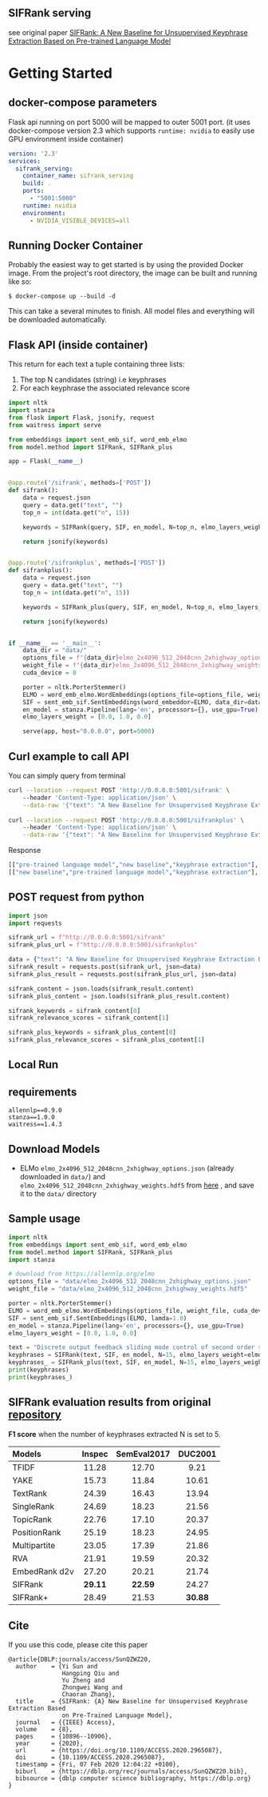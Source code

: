 ## SIFRank serving

see original paper [SIFRank: A New Baseline for Unsupervised Keyphrase Extraction Based on Pre-trained Language Model](https://ieeexplore.ieee.org/document/8954611)

# Getting Started

## docker-compose parameters
Flask api running on port 5000 will be mapped to outer 5001 port.
(it uses docker-compose version 2.3 which supports `runtime: nvidia` to easily use GPU environment inside container)
```yaml
version: '2.3'
services:
  sifrank_serving:
    container_name: sifrank_serving
    build: .
    ports:
      - "5001:5000"
    runtime: nvidia
    environment:
      - NVIDIA_VISIBLE_DEVICES=all
```

## Running Docker Container
Probably the easiest way to get started is by using the provided Docker image.
From the project's root directory, the image can be built and running like so:
```
$ docker-compose up --build -d
```
This can take a several minutes to finish. All model files and everything will be downloaded automatically.

## Flask API (inside container)
This return for each text a tuple containing three lists:
1) The top N candidates (string) i.e keyphrases
2) For each keyphrase the associated relevance score

```python
import nltk
import stanza
from flask import Flask, jsonify, request
from waitress import serve

from embeddings import sent_emb_sif, word_emb_elmo
from model.method import SIFRank, SIFRank_plus

app = Flask(__name__)


@app.route('/sifrank', methods=['POST'])
def sifrank():
    data = request.json
    query = data.get("text", "")
    top_n = int(data.get("n", 15))

    keywords = SIFRank(query, SIF, en_model, N=top_n, elmo_layers_weight=elmo_layers_weight)

    return jsonify(keywords)


@app.route('/sifrankplus', methods=['POST'])
def sifrankplus():
    data = request.json
    query = data.get("text", "")
    top_n = int(data.get("n", 15))

    keywords = SIFRank_plus(query, SIF, en_model, N=top_n, elmo_layers_weight=elmo_layers_weight)

    return jsonify(keywords)


if __name__ == '__main__':
    data_dir = "data/"
    options_file = f"{data_dir}elmo_2x4096_512_2048cnn_2xhighway_options.json"
    weight_file = f"{data_dir}elmo_2x4096_512_2048cnn_2xhighway_weights.hdf5"
    cuda_device = 0

    porter = nltk.PorterStemmer()
    ELMO = word_emb_elmo.WordEmbeddings(options_file=options_file, weight_file=weight_file, cuda_device=cuda_device)
    SIF = sent_emb_sif.SentEmbeddings(word_embeddor=ELMO, data_dir=data_dir, lamda=1.0)
    en_model = stanza.Pipeline(lang='en', processors={}, use_gpu=True)
    elmo_layers_weight = [0.0, 1.0, 0.0]

    serve(app, host="0.0.0.0", port=5000)
```

## Curl example to call API

You can simply query from terminal
```bash
curl --location --request POST 'http://0.0.0.0:5001/sifrank' \            
    --header 'Content-Type: application/json' \
    --data-raw '{"text": "A New Baseline for Unsupervised Keyphrase Extraction Based on Pre-trained Language Model.", "n":10}'
    
curl --location --request POST 'http://0.0.0.0:5001/sifrankplus' \            
    --header 'Content-Type: application/json' \
    --data-raw '{"text": "A New Baseline for Unsupervised Keyphrase Extraction Based on Pre-trained Language Model.", "n":10}'
```

Response
```bash
[["pre-trained language model","new baseline","keyphrase extraction"],[0.91609799642446,0.8865735384713,0.8844055415033372]]
[["new baseline","pre-trained language model","keyphrase extraction"],[0.9202464080510155,0.88569978675073,0.8801616342917246]]
```

## POST request from python
```python
import json
import requests

sifrank_url = f"http://0.0.0.0:5001/sifrank"
sifrank_plus_url = f"http://0.0.0.0:5001/sifrankplus"

data = {"text": "A New Baseline for Unsupervised Keyphrase Extraction Based on Pre-trained Language Model.", "lang":"en", "n":10}
sifrank_result = requests.post(sifrank_url, json=data)
sifrank_plus_result = requests.post(sifrank_plus_url, json=data)

sifrank_content = json.loads(sifrank_result.content)
sifrank_plus_content = json.loads(sifrank_plus_result.content)

sifrank_keywords = sifrank_content[0]
sifrank_relevance_scores = sifrank_content[1]

sifrank_plus_keywords = sifrank_plus_content[0]
sifrank_plus_relevance_scores = sifrank_plus_content[1]
```

## Local Run

## requirements
```text
allennlp==0.9.0
stanza==1.0.0
waitress==1.4.3
```
## Download Models
* ELMo ``elmo_2x4096_512_2048cnn_2xhighway_options.json`` (already downloaded in `data/`) and 
``elmo_2x4096_512_2048cnn_2xhighway_weights.hdf5`` from [here](https://allennlp.org/elmo) , and save it to the `data/` directory

## Sample usage
```python
import nltk
from embeddings import sent_emb_sif, word_emb_elmo
from model.method import SIFRank, SIFRank_plus
import stanza

# download from https://allennlp.org/elmo
options_file = "data/elmo_2x4096_512_2048cnn_2xhighway_options.json"
weight_file = "data/elmo_2x4096_512_2048cnn_2xhighway_weights.hdf5"

porter = nltk.PorterStemmer()
ELMO = word_emb_elmo.WordEmbeddings(options_file, weight_file, cuda_device=0)
SIF = sent_emb_sif.SentEmbeddings(ELMO, lamda=1.0)
en_model = stanza.Pipeline(lang='en', processors={}, use_gpu=True)
elmo_layers_weight = [0.0, 1.0, 0.0]

text = "Discrete output feedback sliding mode control of second order systems - a moving switching line approach The sliding mode control systems (SMCS) for which the switching variable is designed independent of the initial conditions are known to be sensitive to parameter variations and extraneous disturbances during the reaching phase. For second order systems this drawback is eliminated by using the moving switching line technique where the switching line is initially designed to pass the initial conditions and is subsequently moved towards a predetermined switching line. In this paper, we make use of the above idea of moving switching line together with the reaching law approach to design a discrete output feedback sliding mode control. The main contributions of this work are such that we do not require to use system states as it makes use of only the output samples for designing the controller. and by using the moving switching line a low sensitivity system is obtained through shortening the reaching phase. Simulation results show that the fast output sampling feedback guarantees sliding motion similar to that obtained using state feedback"
keyphrases = SIFRank(text, SIF, en_model, N=15, elmo_layers_weight=elmo_layers_weight)
keyphrases_ = SIFRank_plus(text, SIF, en_model, N=15, elmo_layers_weight=elmo_layers_weight)
print(keyphrases)
print(keyphrases_)
```

## SIFRank evaluation results from original [repository](https://github.com/sunyilgdx/SIFRank)
**F1 score** when the number of keyphrases extracted N is set to 5.

| Models       | Inspec       | SemEval2017   | DUC2001      |
| :-----       | :----:       | :----:        |:----:        |
| TFIDF        | 11.28        | 12.70         |  9.21        |
| YAKE         | 15.73        | 11.84         | 10.61        |
| TextRank     | 24.39        | 16.43         | 13.94        |
| SingleRank   | 24.69        | 18.23         | 21.56        |
| TopicRank    | 22.76        | 17.10         | 20.37        |
| PositionRank | 25.19        | 18.23         | 24.95        |
| Multipartite | 23.05        | 17.39         | 21.86        |
| RVA          | 21.91        | 19.59         | 20.32        |
| EmbedRank d2v| 27.20        | 20.21         | 21.74        |
| SIFRank      | **29.11**        | **22.59**         | 24.27        |
| SIFRank+     | 28.49        | 21.53         | **30.88**        |

## Cite
If you use this code, please cite this paper
```
@article{DBLP:journals/access/SunQZWZ20,
  author    = {Yi Sun and
               Hangping Qiu and
               Yu Zheng and
               Zhongwei Wang and
               Chaoran Zhang},
  title     = {SIFRank: {A} New Baseline for Unsupervised Keyphrase Extraction Based
               on Pre-Trained Language Model},
  journal   = {{IEEE} Access},
  volume    = {8},
  pages     = {10896--10906},
  year      = {2020},
  url       = {https://doi.org/10.1109/ACCESS.2020.2965087},
  doi       = {10.1109/ACCESS.2020.2965087},
  timestamp = {Fri, 07 Feb 2020 12:04:22 +0100},
  biburl    = {https://dblp.org/rec/journals/access/SunQZWZ20.bib},
  bibsource = {dblp computer science bibliography, https://dblp.org}
}
```
